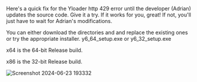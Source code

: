 Here's a quick fix for the Yloader http 429 error until the developer (Adrian) updates the source code.
Give it a try. If it works for you, great! If not, you'll just have to wait for Adrian's modifications.

You can either download the directories and and replace the existing ones or try the appropriate installer.
y6_64_setup.exe or y6_32_setup.exe

x64 is the 64-bit Release build.

x86 is the 32-bit Release build.



![Screenshot 2024-06-23 193332](https://github.com/BoulderLou/YloaderTmpFix20240622/assets/17059687/c6721178-9403-4d93-b3c9-9615e6d1b2e4)
